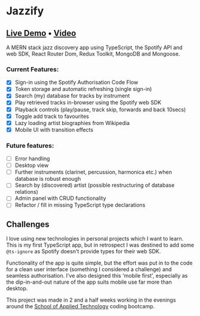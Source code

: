 # Jazzify

## [Live Demo](https://findmejazz.herokuapp.com/) • [Video](https://www.youtube.com/watch?v=wkLdCrWnmng)

A MERN stack jazz discovery app using TypeScript, the Spotify API and web SDK, React Router Dom, Redux Toolkit, MongoDB and Mongoose.

### Current Features:

- [x] Sign-in using the Spotify Authorisation Code Flow
- [x] Token storage and automatic refreshing (single sign-in)
- [x] Search (my) database for tracks by instrument
- [x] Play retrieved tracks in-browser using the Spotify web SDK
- [x] Playback controls (play/pause, track skip, forwards and back 10secs)
- [x] Toggle add track to favourites
- [x] Lazy loading artist biographies from Wikipedia
- [x] Mobile UI with transition effects

### Future features:

- [ ] Error handling
- [ ] Desktop view
- [ ] Further instruments (clarinet, percussion, harmonica etc.) when database is robust enough
- [ ] Search by (discovered) artist (possible restructuring of database relations)
- [ ] Admin panel with CRUD functionality
- [ ] Refactor / fill in missing TypeScript type declarations

## Challenges

I love using new technologies in personal projects which I want to learn. This is my first TypeScript app, but in retrospect I was destined to add some `@ts-ignore` as Spotify doesn't provide types for their web SDK.

Functionality of the app is quite simple, but the effort was put in to the code for a clean user interface (something I considered a challenge) and seamless authorisation. I've also designed this 'mobile first', especially as the dip-in-and-out nature of the app suits mobile use far more than desktop.

This project was made in 2 and a half weeks working in the evenings around the [School of Applied Technology](https://www.salt.study/our-hubs) coding bootcamp.

